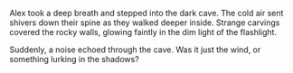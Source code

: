 Alex took a deep breath and stepped into the dark cave. The cold air sent shivers down their spine as they walked deeper inside. Strange carvings covered the rocky walls, glowing faintly in the dim light of the flashlight.

Suddenly, a noise echoed through the cave. Was it just the wind, or something lurking in the shadows?
